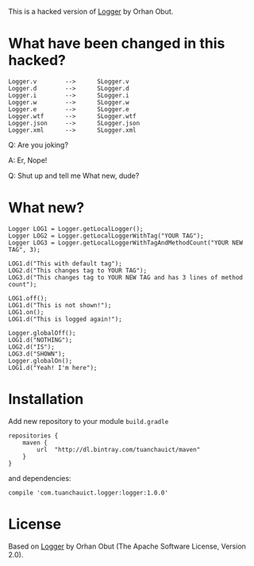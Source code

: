 This is a hacked version of [Logger](https://github.com/orhanobut/logger) by Orhan Obut.

# What have been changed in this hacked?

    Logger.v        -->      SLogger.v
    Logger.d        -->      SLogger.d
    Logger.i        -->      SLogger.i
    Logger.w        -->      SLogger.w
    Logger.e        -->      SLogger.e
    Logger.wtf      -->      SLogger.wtf
    Logger.json     -->      SLogger.json
    Logger.xml      -->      SLogger.xml


Q: Are you joking?

A: Er, Nope!

Q: Shut up and tell me What new, dude?

# What new?

    Logger LOG1 = Logger.getLocalLogger();
    Logger LOG2 = Logger.getLocalLoggerWithTag("YOUR TAG");
    Logger LOG3 = Logger.getLocalLoggerWithTagAndMethodCount("YOUR NEW TAG", 3);

    LOG1.d("This with default tag");
    LOG2.d("This changes tag to YOUR TAG");
    LOG3.d("This changes tag to YOUR NEW TAG and has 3 lines of method count");

    LOG1.off();
    LOG1.d("This is not shown!");
    LOG1.on();
    LOG1.d("This is logged again!");

    Logger.globalOff();
    LOG1.d("NOTHING");
    LOG2.d("IS");
    LOG3.d("SHOWN");
    Logger.globalOn();
    LOG1.d("Yeah! I'm here");


# Installation

Add new repository to your module `build.gradle`

    repositories {
        maven {
            url  "http://dl.bintray.com/tuanchauict/maven"
        }
    }

and dependencies:

    compile 'com.tuanchauict.logger:logger:1.0.0'


# License

Based on [Logger](https://github.com/orhanobut/logger) by Orhan Obut (The Apache Software License, Version 2.0). 